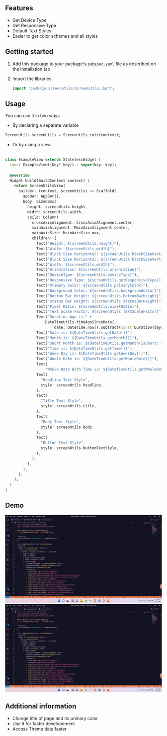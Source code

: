 ## Features

- Get Device Type
- Get Responsive Type
- Default Text Styles
- Easier to get color schemes and all styles

## Getting started

1. Add this package to your package's `pubspec.yaml` file as described
   on the installation tab

2. Import the libraries

   ```dart
   import 'package:screenutils/screenutils.dart';
   ```

## Usage

You can use it in two ways

- By declaring a separate variable

```dart
ScreenUtils screenUtils = ScreenUtils.init(context);
```

- Or by using a view

```dart

class ExampleView extends StatelessWidget {
  const ExampleView({Key? key}) : super(key: key);

  @override
  Widget build(BuildContext context) {
    return ScreenUtilsView(
      builder: (context, screenUtils) => Scaffold(
        appBar: AppBar(),
        body: SizedBox(
          height: screenUtils.height,
          width: screenUtils.width,
          child: Column(
            crossAxisAlignment: CrossAxisAlignment.center,
            mainAxisAlignment: MainAxisAlignment.center,
            mainAxisSize: MainAxisSize.max,
            children: [
              Text("Height: ${screenUtils.height}"),
              Text("Width: ${screenUtils.width}"),
              Text("Block Size Horizontal: ${screenUtils.blockSizeHorizontal}"),
              Text("Block Size Horizontal: ${screenUtils.blockSizeVertical}"),
              Text("Width: ${screenUtils.width}"),
              Text("Orientation: ${screenUtils.orientation}"),
              Text("DeviceType: ${screenUtils.deviceType}"),
              Text("Responsive Type: ${screenUtils.getResponsiveType()}"),
              Text("Primary Color: ${screenUtils.primaryColor}"),
              Text("Background Color: ${screenUtils.backgroundColor}"),
              Text("Bottom Bar Height: ${screenUtils.bottomBarHeight}"),
              Text("Status Bar Height: ${screenUtils.statusBarHeight}"),
              Text("Pixel Ratio: ${screenUtils.pixelRatio}"),
              Text("Text Scale Factor: ${screenUtils.textScaleFactor}"),
              Text("Duration Ago is:" +
                  DateTimeUtils.timeAgoSinceDate(
                      date: DateTime.now().subtract(const Duration(days: 20)))),
              Text("Date is: ${DateTimeUtils.getDate()}"),
              Text("Month is: ${DateTimeUtils.getMonth()}"),
              Text("Short Month is: ${DateTimeUtils.getMonth(isShort: true)}"),
              Text("Time is: ${DateTimeUtils.getTime()}"),
              Text("Week Day is: ${DateTimeUtils.getWeekDay()}"),
              Text("Whole Date is: ${DateTimeUtils.getWholeDate()}"),
              Text(
                  "Whole Date With Time is: ${DateTimeUtils.getWholeDate(isIncludeTime: true)}"),
              Text(
                "Headline Text Style",
                style: screenUtils.headline,
              ),
              Text(
                "Title Text Style",
                style: screenUtils.title,
              ),
              Text(
                "Body Text Style",
                style: screenUtils.body,
              ),
              Text(
                "Button Text Style",
                style: screenUtils.buttonTextStyle,
              ),
            ],
          ),
        ),
      ),
    );
  }
}
```

## Demo

![Demo 1](assets/example.gif)
![Demo 1](assets/example.gif)

## Additional information

- Change title of page and its primary color
- Use it for faster developement
- Access Theme data faster
